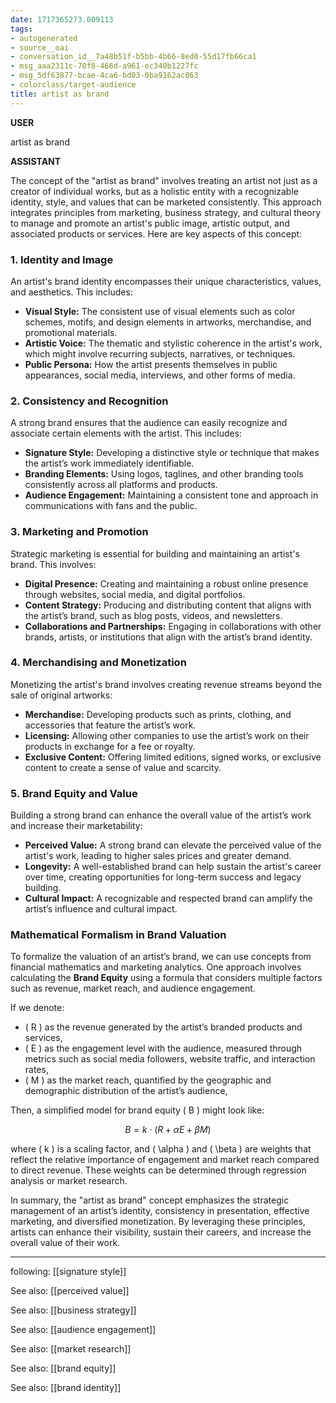 ```yaml
---
date: 1717365273.009113
tags:
- autogenerated
- source__oai
- conversation_id__7a48b51f-b5bb-4b66-8ed0-55d17fb66ca1
- msg_aaa2311c-70f8-466d-a961-ec340b1227fc
- msg_5df63877-bcae-4ca6-bd03-0ba9162ac863
- colorclass/target-audience
title: artist as brand
---
```


**USER**

artist as brand


**ASSISTANT**

The concept of the "artist as brand" involves treating an artist not just as a creator of individual works, but as a holistic entity with a recognizable identity, style, and values that can be marketed consistently. This approach integrates principles from marketing, business strategy, and cultural theory to manage and promote an artist's public image, artistic output, and associated products or services. Here are key aspects of this concept:

### 1. Identity and Image

An artist's brand identity encompasses their unique characteristics, values, and aesthetics. This includes:

- **Visual Style:** The consistent use of visual elements such as color schemes, motifs, and design elements in artworks, merchandise, and promotional materials.
- **Artistic Voice:** The thematic and stylistic coherence in the artist's work, which might involve recurring subjects, narratives, or techniques.
- **Public Persona:** How the artist presents themselves in public appearances, social media, interviews, and other forms of media.

### 2. Consistency and Recognition

A strong brand ensures that the audience can easily recognize and associate certain elements with the artist. This includes:

- **Signature Style:** Developing a distinctive style or technique that makes the artist’s work immediately identifiable.
- **Branding Elements:** Using logos, taglines, and other branding tools consistently across all platforms and products.
- **Audience Engagement:** Maintaining a consistent tone and approach in communications with fans and the public.

### 3. Marketing and Promotion

Strategic marketing is essential for building and maintaining an artist's brand. This involves:

- **Digital Presence:** Creating and maintaining a robust online presence through websites, social media, and digital portfolios.
- **Content Strategy:** Producing and distributing content that aligns with the artist’s brand, such as blog posts, videos, and newsletters.
- **Collaborations and Partnerships:** Engaging in collaborations with other brands, artists, or institutions that align with the artist’s brand identity.

### 4. Merchandising and Monetization

Monetizing the artist's brand involves creating revenue streams beyond the sale of original artworks:

- **Merchandise:** Developing products such as prints, clothing, and accessories that feature the artist’s work.
- **Licensing:** Allowing other companies to use the artist’s work on their products in exchange for a fee or royalty.
- **Exclusive Content:** Offering limited editions, signed works, or exclusive content to create a sense of value and scarcity.

### 5. Brand Equity and Value

Building a strong brand can enhance the overall value of the artist’s work and increase their marketability:

- **Perceived Value:** A strong brand can elevate the perceived value of the artist's work, leading to higher sales prices and greater demand.
- **Longevity:** A well-established brand can help sustain the artist's career over time, creating opportunities for long-term success and legacy building.
- **Cultural Impact:** A recognizable and respected brand can amplify the artist’s influence and cultural impact.

### Mathematical Formalism in Brand Valuation

To formalize the valuation of an artist’s brand, we can use concepts from financial mathematics and marketing analytics. One approach involves calculating the **Brand Equity** using a formula that considers multiple factors such as revenue, market reach, and audience engagement.

If we denote:
- \( R \) as the revenue generated by the artist’s branded products and services,
- \( E \) as the engagement level with the audience, measured through metrics such as social media followers, website traffic, and interaction rates,
- \( M \) as the market reach, quantified by the geographic and demographic distribution of the artist’s audience,

Then, a simplified model for brand equity \( B \) might look like:

$$
B = k \cdot (R + \alpha E + \beta M)
$$

where \( k \) is a scaling factor, and \( \alpha \) and \( \beta \) are weights that reflect the relative importance of engagement and market reach compared to direct revenue. These weights can be determined through regression analysis or market research.

In summary, the "artist as brand" concept emphasizes the strategic management of an artist’s identity, consistency in presentation, effective marketing, and diversified monetization. By leveraging these principles, artists can enhance their visibility, sustain their careers, and increase the overall value of their work.


---


following: [[signature style]]

See also: [[perceived value]]


See also: [[business strategy]]


See also: [[audience engagement]]


See also: [[market research]]


See also: [[brand equity]]


See also: [[brand identity]]